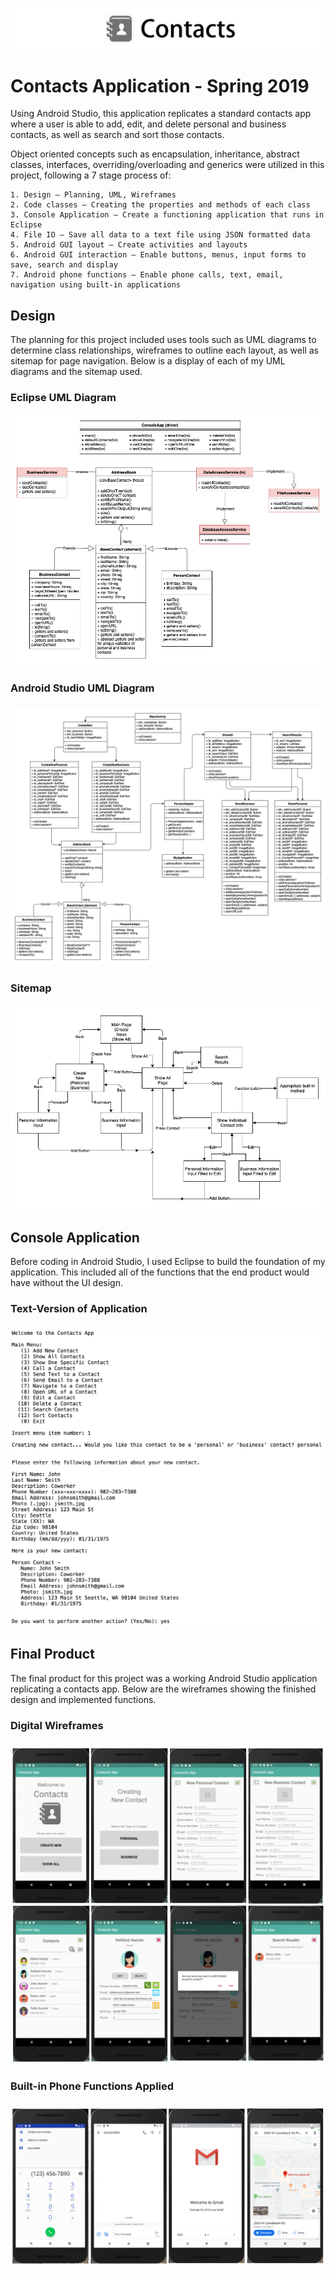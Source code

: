 <p align="center">
	<img src="Contactspng/Logo.png" alt="Logo"/>
</p>

# Contacts Application - Spring 2019

Using Android Studio, this application replicates a standard contacts app where a user is able to add, edit, and delete personal and business contacts, as well as search and sort those contacts.

Object oriented concepts such as encapsulation, inheritance, abstract classes, interfaces, overriding/overloading and generics were utilized in this project, following a 7 stage process of:

	1. Design – Planning, UML, Wireframes
	2. Code classes – Creating the properties and methods of each class
	3. Console Application – Create a functioning application that runs in Eclipse
	4. File IO – Save all data to a text file using JSON formatted data
	5. Android GUI layout – Create activities and layouts
	6. Android GUI interaction – Enable buttons, menus, input forms to save, search and display
	7. Android phone functions – Enable phone calls, text, email, navigation using built-in applications


<h2>Design</h2>

The planning for this project included uses tools such as UML diagrams to determine class relationships, wireframes to outline each layout, as well as sitemap for page navigation. Below is a display of each of my UML diagrams and the sitemap used.

<h3>Eclipse UML Diagram</h3>
<p align="center">
	<img src="Contactspng/EclipseUML.png" alt="Eclipse UML"/>
</p>

<h3>Android Studio UML Diagram<h3>
<p align="center">
	<img src="Contactspng/AndroidUML.png" alt="Android Studio UML"/>
</p>
	
<h3>Sitemap<h3>
<p align="center">
	<img src="Contactspng/Sitemap.png" alt="Sitemap"/>
</p>

<h2>Console Application</h2>

Before coding in Android Studio, I used Eclipse to build the foundation of my application. This included all of the functions that the end product would have without the UI design.

<h3>Text-Version of Application<h3>
<p align="center">
	<img src="Contactspng/ConsoleApp.png" alt="Text-Version of Application"/>
</p>


<h2>Final Product</h2>

The final product for this project was a working Android Studio application replicating a contacts app. Below are the wireframes showing the finished design and implemented functions.

<h3>Digital Wireframes<h3>
<p align="center">
	<img src="Contactspng/AndroidWireframes.png" alt="Digital Wireframes"/>
</p>
	

<h3>Built-in Phone Functions Applied<h3>
<p align="center">
	<img src="Contactspng/FunctionWireframes.png" alt="Digital Wireframes"/>
</p>
